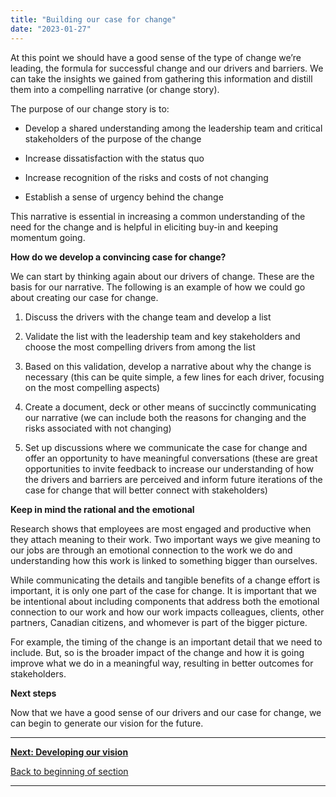 ```yaml
---
title: "Building our case for change"
date: "2023-01-27"
---
```


At this point we should have a good sense of the type of change we’re leading, the formula for successful change and our drivers and barriers. We can take the insights we gained from gathering this information and distill them into a compelling narrative (or change story).

The purpose of our change story is to:

- Develop a shared understanding among the leadership team and critical stakeholders of the purpose of the change

- Increase dissatisfaction with the status quo

- Increase recognition of the risks and costs of not changing

- Establish a sense of urgency behind the change

This narrative is essential in increasing a common understanding of the need for the change and is helpful in eliciting buy-in and keeping momentum going.

**How do we develop a convincing case for change?**

We can start by thinking again about our drivers of change. These are the basis for our narrative. The following is an example of how we could go about creating our case for change.

1. Discuss the drivers with the change team and develop a list

3. Validate the list with the leadership team and key stakeholders and choose the most compelling drivers from among the list

5. Based on this validation, develop a narrative about why the change is necessary (this can be quite simple, a few lines for each driver, focusing on the most compelling aspects)

7. Create a document, deck or other means of succinctly communicating our narrative (we can include both the reasons for changing and the risks associated with not changing)

9. Set up discussions where we communicate the case for change and offer an opportunity to have meaningful conversations (these are great opportunities to invite feedback to increase our understanding of how the drivers and barriers are perceived and inform future iterations of the case for change that will better connect with stakeholders)

**Keep in mind the rational and the emotional**

Research shows that employees are most engaged and productive when they attach meaning to their work. Two important ways we give meaning to our jobs are through an emotional connection to the work we do and understanding how this work is linked to something bigger than ourselves.

While communicating the details and tangible benefits of a change effort is important, it is only one part of the case for change. It is important that we be intentional about including components that address both the emotional connection to our work and how our work impacts colleagues, clients, other partners, Canadian citizens, and whomever is part of the bigger picture.  

For example, the timing of the change is an important detail that we need to include. But, so is the broader impact of the change and how it is going improve what we do in a meaningful way, resulting in better outcomes for stakeholders.

**Next steps**  
  
Now that we have a good sense of our drivers and our case for change, we can begin to generate our vision for the future.

* * *

[****Next: Developing our vision****](framework-for-leading-change/creating-our-vision-of-the-future/)

[Back to beginning of section](framework-for-leading-change/laying-our-foundation-for-successful-change/)

* * *
